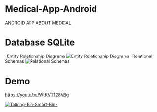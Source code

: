 # Medical-App-Android
ANDROID APP ABOUT MEDICAL 
# Database SQLite
-Entity Relationship Diagrams
![Entity Relationship Diagrams](https://user-images.githubusercontent.com/67249292/105963276-667fdc00-60b3-11eb-8b85-5db6b8984dde.png)
-Relational Schemas
![Relational Schemas](https://user-images.githubusercontent.com/67249292/105963358-7eeff680-60b3-11eb-89b1-388493e4818c.png)
# Demo
https://youtu.be/WtKVT128VBg

[![Talking-Bin-Smart-Bin-](https://img.youtube.com/vi/WtKVT128VBg/0.jpg)](https://www.youtube.com/watch?v=WtKVT128VBg.)
